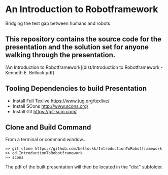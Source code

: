 # An Introduction to Robotframework
Bridging the test gap between humans and robots

## This repository contains the source code for the presentation and the solution set for anyone walking through the presentation.

[An Introduction to Robotframework](dist/Introduction to Robotframework - Kenneth E. Bellock.pdf)

## Tooling Dependencies to build Presentation
* Install Full Texlive https://www.tug.org/texlive/
* Install SCons http://www.scons.org/
* Install Git https://git-scm.com/

## Clone and Build Command
From a terminal or command window...
```
>> git clone https://github.com/bellockk/IntroductionToRobotframework
>> cd IntroductionToRobotframework
>> scons
```
The pdf of the built presentation will then be located in the "dist" subfolder.
